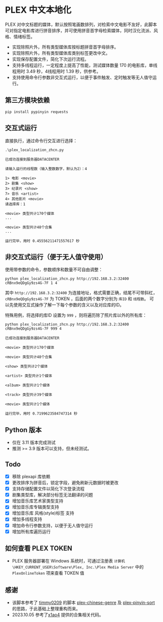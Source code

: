 # PLEX 中文本地化
PLEX 对中文标题的媒体，默认按照笔画数排列，对检索中文电影不友好，此脚本可对指定电影库进行拼音排序，并可使用拼音首字母检索媒体，同时汉化流派、风格、情绪标签。

- 实现除照片外，所有类型媒体库按标题拼音首字母排序。
- 实现除照片外，所有类型媒体库类别标签更改中文。
- 实现保存配置文件，简化下次运行流程。
- 支持多线程运行，一定程度上提高了性能，测试媒体数量 170 的电影库，单线程用时 3.49 秒，4线程用时 1.39 秒，供参考。
- 支持使用命令行参数非交互式运行，以便于事件触发、定时触发等无人值守运行。

## 第三方模块依赖

    pip install pypinyin requests

## 交互式运行

直接执行，通过命令行交互进行选择：

    .\plex_localization_zhcn.py
    
    已成功连接到服务器DATACENTER
    
    请输入运行的线程数（输入整数数字，默认为2）：4
    
    1> 电影 <movie>
    2> 剧集 <show>
    3> 纪录片 <show>
    7> 音乐 <artist>
    4> 其他影片 <movie>
    请选择库：1
    
    <movie> 类型共计170个媒体
    ...
    
    <movie> 类型共计48个合集
    ...
    
    运行完毕，用时 0.45556211471557617 秒



## 非交互式运行（便于无人值守使用）
使用带参数的命令，参数顺序和数量不可自由调整：

    python plex_localization_zhcn.py http://192.168.3.2:32400 cRBnx9eQDgGy9zs4G-7F 1 4

其中 `http://192.168.3.2:32400` 为连接地址，格式需要正确，结尾不可带斜杠， `cRBnx9eQDgGy9zs4G-7F` 为 TOKEN ，后面的两个数字分别为 `库ID` 和 `线程数`。
可以先使用交互式操作了解一下每个参数的含义以及对应库的ID。

特殊用例，将选择的库ID 设置为 `999` ，则将遍历除了照片库以外的所有库：

    python plex_localization_zhcn.py http://192.168.3.2:32400 cRBnx9eQDgGy9zs4G-7F 999 4

    已成功连接到服务器DATACENTER

    <movie> 类型共计170个媒体
    
    <movie> 类型共计48个合集
    
    <show> 类型共计2个媒体
    
    <artist> 类型共计1个媒体
    
    <album> 类型共计1个媒体
    
    <track> 类型共计39个媒体
    
    <movie> 类型共计1个媒体
    
    运行完毕，用时 0.7199623584747314 秒
  

## Python 版本
- 仅在 3.11 版本完成测试
- 推测 >= 3.9 版本可以支持，但未经测试。

## Todo

- [x] 移除 plexapi 库依赖
- [x] 更改排序为拼音后，锁定字段，避免刷新元数据时被更改
- [x] 支持存储配置文件以简化下次登录流程
- [x] 剧集类型库，解决部分标签无法翻译的问题
- [x] 增加音乐库艺术家类型支持
- [x] 增加音乐库专辑类型支持
- [x] 增加音乐库 风格(style)标签 支持
- [x] 增加多线程支持
- [x] 增加命令行参数支持，以便于无人值守运行
- [x] 增加所有库遍历运行
      
## 如何查看 PLEX TOKEN

- PLEX 服务器部署在 Windows 系统时，可通过注册表 `计算机\HKEY_CURRENT_USER\Software\Plex, Inc.\Plex Media Server` 中的 `PlexOnlineToken` 项来查看 TOKEN 值

## 感谢

- 该脚本参考了 [timmy0209](https://github.com/timmy0209) 的脚本 [plex-chinese-genre](https://github.com/timmy0209/plex-chinese-genre) 及 [plex-pinyin-sort](https://github.com/timmy0209/plex-pinyin-sort) 的思路，于此基础上整理重构而来。
- 2023.10.05 参考了[x1ao4](https://github.com/x1ao4) 提供的合集相关代码。
